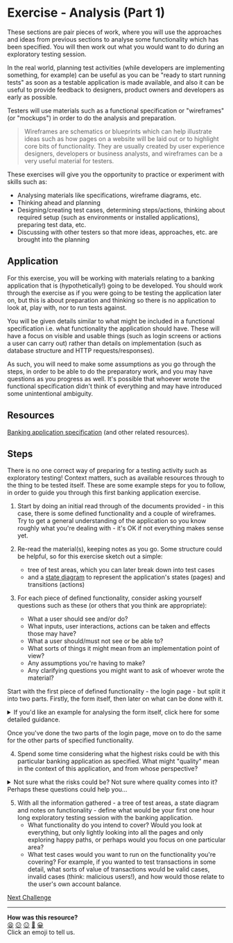 # Exercise - Analysis (Part 1)

These sections are pair pieces of work, where you will use the approaches and
ideas from previous sections to analyse some functionality which has been
specified. You will then work out what you would want to do during an
exploratory testing session.

In the real world, planning test activities (while developers are implementing
something, for example) can be useful as you can be "ready to start running
tests" as soon as a testable application is made available, and also it can be
useful to provide feedback to designers, product owners and developers as early
as possible.

Testers will use materials such as a functional specification or "wireframes"
(or "mockups") in order to do the analysis and preparation.

> Wireframes are schematics or blueprints which can help illustrate ideas such
> as how pages on a website will be laid out or to highlight core bits of
> functionality. They are usually created by user experience designers,
> developers or business analysts, and wireframes can be a very useful material
> for testers.

These exercises will give you the opportunity to practice or experiment with
skills such as:

* Analysing materials like specifications, wireframe diagrams, etc.
* Thinking ahead and planning
* Designing/creating test cases, determining steps/actions, thinking about
  required setup (such as environments or installed applications), preparing
  test data, etc.
* Discussing with other testers so that more ideas, approaches, etc. are brought
  into the planning

## Application

For this exercise, you will be working with materials relating to a banking
application that is (hypothetically!) going to be developed. You should work
through the exercise as if you were going to be testing the application later
on, but this is about preparation and thinking so there is no application to
look at, play with, nor to run tests against.

You will be given details similar to what might be included in a functional
specification i.e. what functionality the application should have. These will
have a focus on visible and usable things (such as login screens or actions a
user can carry out) rather than details on implementation (such as database
structure and HTTP requests/responses).

As such, you will need to make some assumptions as you go through the steps, in
order to be able to do the preparatory work, and you may have questions as you
progress as well. It's possible that whoever wrote the functional specification
didn't think of everything and may have introduced some unintentional ambiguity.

## Resources

[Banking application specification](04_resources/banking_specification.md) (and
other related resources).

## Steps

There is no one correct way of preparing for a testing activity such as
exploratory testing! Context matters, such as available resources through to the
thing to be tested itself. These are some example steps for you to follow, in
order to guide you through this first banking application exercise.

1. Start by doing an initial read through of the documents provided - in this
   case, there is some defined functionality and a couple of wireframes. Try to
   get a general understanding of the application so you know roughly what
   you're dealing with - it's OK if not everything makes sense yet.

2. Re-read the material(s), keeping notes as you go. Some structure could be
   helpful, so for this exercise sketch out a simple:
    * tree of test areas, which you can later break down into test cases
    * and a [state diagram](https://en.wikipedia.org/wiki/State_diagram) to
      represent the application's states (pages) and transitions (actions)

3. For each piece of defined functionality, consider asking yourself questions
   such as these (or others that you think are appropriate):
    * What a user should see and/or do?
    * What inputs, user interactions, actions can be taken and effects those may
      have?
    * What a user should/must not see or be able to?
    * What sorts of things it might mean from an implementation point of view?
    * Any assumptions you're having to make?
    * Any clarifying questions you might want to ask of whoever wrote the
      material?

Start with the first piece of defined functionality - the login page - but split
it into two parts. Firstly, the form itself, then later on what can be done with
it.

<details>
  <summary>If you'd like an example for analysing the form itself, click here for some detailed guidance.</summary>

The following is an example for that last step, for just the login form:

* User should be able to see a web form with fields of just username and
  password
* Username and password can be input, should be able to use the keyboard to type
  into the text areas or paste in some previously copied text; password should
  be obscured
* Logging in will change the page to some account/user information page
* User should not be able to see any account details, money amounts, any user
  information, etc. when not logged in
* User should not be able to log in without providing a valid username and
  password
* Password must be stored somewhere on the server associated with the username
* Username and password must be being sent to the server
* Assumptions: that there must be some sort of "Log in" button on the page; that
  there's no current plan to implement a "Forgot password?" button and
  functionality
* Questions: how are we storing the password details - is it done securely and
  properly, and how could a tester take a look to check?

There are a lot of details here just to illustrate the sort of things you could
be noting down. You might choose to write far fewer, you might have less to
write about, or even consider that a lot more detail is needed (for example if
some functional description seems very complex).

You can next repeat the steps above, now for the action of actually logging in
from the login page.
</details>

Once you've done the two parts of the login page, move on to do the same for the
other parts of specified functionality.

4. Spend some time considering what the highest risks could be with this
   particular banking application as specified. What might "quality" mean in the
   context of this application, and from whose perspective?

<details>
  <summary>Not sure what the risks could be? Not sure where quality comes into it? Perhaps these questions could help you...</summary>

* If you had an account with this bank, what would be most important to you? Is
  it functionality, security, something else?
* What are some important rules around how transactions work between bank
  accounts, purely in terms of quantities of money?
* If you were a malicious person, what might you want to obtain or steal in
  relation to this banking application? How might you go about it?
* What might the owner of the bank care about most, with their clients using it
  to have their money stored and moved between accounts?
</details>

5. With all the information gathered - a tree of test areas, a state diagram and
   notes on functionality - define what would be your first one hour long
   exploratory testing session with the banking application.
    * What functionality do you intend to cover? Would you look at everything,
      but only lightly looking into all the pages and only exploring happy
      paths, or perhaps would you focus on one particular area?
    * What test cases would you want to run on the functionality you're
      covering? For example, if you wanted to test transactions in some detail,
      what sorts of value of transactions would be valid cases, invalid cases
      (think: malicious users!), and how would those relate to the user's own
      account balance.

[Next Challenge](05_pair_test_analysis_more.md)

<!-- BEGIN GENERATED SECTION DO NOT EDIT -->

---

**How was this resource?**  
[😫](https://airtable.com/shrUJ3t7KLMqVRFKR?prefill_Repository=makersacademy%2Fintro-to-testing&prefill_File=phase3%2F04_pair_test_analysis.md&prefill_Sentiment=😫) [😕](https://airtable.com/shrUJ3t7KLMqVRFKR?prefill_Repository=makersacademy%2Fintro-to-testing&prefill_File=phase3%2F04_pair_test_analysis.md&prefill_Sentiment=😕) [😐](https://airtable.com/shrUJ3t7KLMqVRFKR?prefill_Repository=makersacademy%2Fintro-to-testing&prefill_File=phase3%2F04_pair_test_analysis.md&prefill_Sentiment=😐) [🙂](https://airtable.com/shrUJ3t7KLMqVRFKR?prefill_Repository=makersacademy%2Fintro-to-testing&prefill_File=phase3%2F04_pair_test_analysis.md&prefill_Sentiment=🙂) [😀](https://airtable.com/shrUJ3t7KLMqVRFKR?prefill_Repository=makersacademy%2Fintro-to-testing&prefill_File=phase3%2F04_pair_test_analysis.md&prefill_Sentiment=😀)  
Click an emoji to tell us.

<!-- END GENERATED SECTION DO NOT EDIT -->
